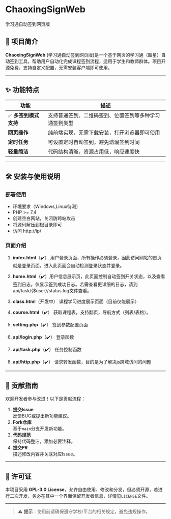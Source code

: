 # ChaoxingSignWeb
学习通自动签到网页版

## 📌 项目简介
**ChaoxingSignWeb** (学习通自动签到网页版)是一个基于网页的学习通（超星）自动签到工具，帮助用户自动化完成课程签到流程，适用于学生和教师群体。项目开源免费，支持自定义配置，无需安装客户端即可使用。

---

## ✨ 功能特点
| 功能 | 描述 |
|------|------|
| ✅ **多签到模式支持** | 支持普通签到、二维码签到、位置签到等多种学习通签到类型 |
| **网页操作** | 纯前端实现，无需下载安装，打开浏览器即可使用 |
| **定时任务** | 可设置定时自动签到，避免遗漏签到时间 |
| **轻量简洁** | 代码结构清晰，资源占用低，响应速度快 |

---

## 🛠️ 安装与使用说明

### 部署使用

- 环境要求（Windows,Linux待测）
- PHP >= 7.4
- 创建空白网站，关闭防跨站攻击
- 将源码解压到根目录即可
- 访问 http://ip/

### 页面介绍
1. **index.html**（✔️）
   用户登录页面，所有操作必须登录，因此访问网站的首页就是登录页面。进入此页面会自动检测登录状态并登录。

2. **home.html**（✔️）用户信息展示页，此页面控制自动签到开关状态，以及查看签到日志。仅显示签到成功日志。若需查看更详细的日志，请到api/task/{$user}/status.log文件查看。
  

3. **class.html**（开发中）
   课程学习进度展示页面（目前仅能展示）

4. **course.html**（✔️）
   获取课程表，支持翻页，导航方式（列表/表格）。

5. **setting.php**（✔️）
   签到参数配置页面
6. **api/login.php**（✔️）
   登录函数
7. **api/task.php**（✔️）
   任务控制函数
8. **api/http.php**（✔️）
   请求转发函数，目的是为了解决js跨域访问的问题

---

## 🤝 贡献指南
欢迎开发者参与改进！以下是贡献流程：

1. **提交Issue**  
   反馈BUG或提出新功能建议。
2. **Fork仓库**  
   基于`main`分支开发新功能。
3. **代码规范**  
   保持代码整洁，添加必要注释。
4. **提交PR**  
   描述修改内容并关联对应Issue。

---

## 📜 许可证
本项目采用 **GPL-3.0 License**，允许自由使用、修改和分发，但必须开源，若进行二次开发，务必在其中一个界面保留开发者信息，详情见`LICENSE`文件。

---

> ⚠️ **提示**：使用前请确保遵守学校/平台的相关规定，避免违规操作。